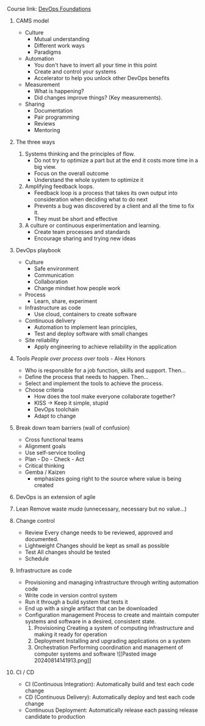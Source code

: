 

Course link: [DevOps Foundations](https://www.linkedin.com/learning-login/share?account=2101329&forceAccount=false&redirect=https%3A%2F%2Fwww.linkedin.com%2Flearning%2Fdevops-foundations-23454205%3Ftrk%3Dshare_ent_url%26shareId%3DUGpIFHqsQACsa%252BBXJzQk2w%253D%253D)

1. CAMS model
	* Culture
		* Mutual understanding 
		*  Different work ways
		* Paradigms
	* Automation
		* You don't have to invert all your time in this point
		* Create and control your systems
		* Accelerator to help you unlock other DevOps benefits
	* Measurement
		* What is happening?
		* Did changes improve things? (Key measurements).
	* Sharing
		* Documentation
		* Pair programming
		* Reviews
		* Mentoring
2. The three ways
	1. Systems thinking and the principles of flow.
		* Do not try to optimize a part but at the end it costs more time in a big view.
		* Focus on the overall outcome 
		* Understand the whole system to optimize it
	2.  Amplifying feedback loops. 
		* Feedback loop is a process that takes its own output into consideration when deciding what to do next
		* Prevents a bug was discovered by a client and all the time to fix it.
		* They must be short and effective
	3. A culture or continuous experimentation and learning.
		* Create team processes and standards
		* Encourage sharing and trying new ideas
3. DevOps playbook
	* Culture
		* Safe environment
		* Communication
		* Collaboration
		* Change mindset how people work
	* Process 
		* Learn, share, experiment
	* Infrastructure as code 
		* Use cloud, containers to create software
	* Continuous delivery
		* Automation to implement lean principles, 
		* Test and deploy software with small changes
	* Site reliability
		* Apply engineering to achieve reliability in the application
4. Tools
	*People over process over tools* - Alex Honors

	* Who is responsible for a job function, skills and support. Then...
	* Define the process that needs to happen. Then...
	* Select and implement the tools to achieve the process.
	* Choose criteria
		* How does the tool make everyone collaborate together?
		* KISS -> Keep it simple, stupid
		* DevOps toolchain
		* Adapt to change
5. Break down team barriers (wall of confusion)
	* Cross functional teams
	* Alignment goals
	* Use self-service tooling
	* Plan - Do - Check - Act
	* Critical thinking
	* Gemba / Kaizen
		* emphasizes going right to the source where value is being created
6. DevOps is an extension of agile
7. Lean Remove waste *muda* (unnecessary, necessary but no value...)
8. Change control
	* Review
		 Every change needs to be reviewed, approved and documented.
	* Lightweight
		 Changes should be kept as small as possible
	* Test
		 All changes should be tested
	* Schedule
9. Infrastructure as code
	* Provisioning and managing infrastructure through writing automation code
	* Write code in version control system
	* Run it through a build system that tests it
	* End up with a single artifact that can be downloaded
	* Configuration management
		 Process to create and maintain computer systems and software in a desired, consistent state.
		 1. Provisioning
		     Creating a system of computing infrastructure and making it ready for operation
		 2. Deployment
		     Installing and upgrading applications on a system
		 3. Orchestration
		     Performing coordination and management of computer systems and software
		     ![[Pasted image 20240814141913.png]]
10. CI / CD
	* CI (Continuous Integration): Automatically build and test each code change
	* CD (Continuous Delivery): Automatically deploy and test each code change
	* Continuous Deployment: Automatically release each passing release candidate to production